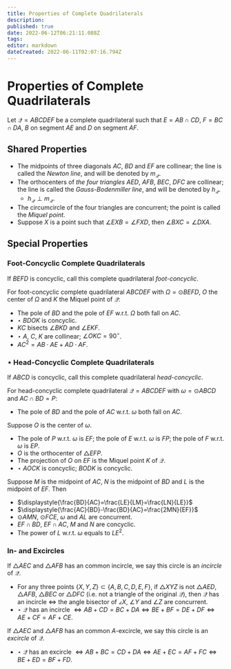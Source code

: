 ```yaml
---
title: Properties of Complete Quadrilaterals
description: 
published: true
date: 2022-06-12T06:21:11.088Z
tags: 
editor: markdown
dateCreated: 2022-06-11T02:07:16.794Z
---
```


# Properties of Complete Quadrilaterals
Let $\mathcal Q=ABCDEF$ be a complete quadrilateral such that $E=AB\cap CD$, $F=BC\cap DA$, $B$ on segment $AE$ and $D$ on segment $AF$.

## Shared Properties
- The midpoints of three diagonals $AC$, $BD$ and $EF$ are collinear; the line is called the *Newton line*, and will be denoted by $m_\mathcal Q$.
- The orthocenters of *the four triangles* $AED$, $AFB$, $BEC$, $DFC$ are collinear; the line is called the *Gauss-Bodenmiller line*, and will be denoted by $h_\mathcal Q$.
  - $h_\mathcal Q\perp m_\mathcal Q$.
- The circumcircle of the four triangles are concurrent; the point is called the *Miquel point*.
- Suppose $X$ is a point such that $\angle EXB=\angle FXD$, then $\angle BXC=\angle DXA$.

## Special Properties

### Foot-Concyclic Complete Quadrilaterals
If $BEFD$ is concyclic, call this complete quadrilateral *foot-concyclic*.

For foot-concyclic complete quadrilateral $ABCDEF$ with $\Omega=\odot BEFD$, $O$ the center of $\Omega$ and $K$ the Miquel point of $\mathcal Q$:

- The pole of $BD$ and the pole of $EF$ w.r.t. $\Omega$ both fall on $AC$.
- $\star$ $BDOK$ is concyclic.
- $KC$ bisects $\angle BKD$ and $\angle EKF$.
- $\star$ $A$, $C$, $K$ are collinear; $\angle OKC=90^\circ$.
- $AC^2=AB\cdot AE+AD\cdot AF$.

### $\star$ Head-Concyclic Complete Quadrilaterals
If $ABCD$ is concyclic, call this complete quadrilateral *head-concyclic*.

For head-concyclic complete quadrilateral $\mathcal Q=ABCDEF$ with $\omega=\odot ABCD$ and $AC\cap BD=P$:

- The pole of $BD$ and the pole of $AC$ w.r.t. $\omega$ both fall on $AC$.

Suppose $O$ is the center of $\omega$.
- The pole of $P$ w.r.t. $\omega$ is $EF$; the pole of $E$ w.r.t. $\omega$ is $FP$; the pole of $F$ w.r.t. $\omega$ is $EP$.
- $O$ is the orthocenter of $\triangle EFP$.
- The projection of $O$ on $EF$ is the Miquel point $K$ of $\mathcal Q$.
- $\star$ $AOCK$ is concyclic; $BODK$ is concyclic.

Suppose $M$ is the midpoint of $AC$, $N$ is the midpoint of $BD$ and $L$ is the midpoint of $EF$. Then
- $\displaystyle{\frac{BD}{AC}=\frac{LE}{LM}=\frac{LN}{LE}}$
- $\displaystyle{\frac{AC}{BD}-\frac{BD}{AC}=\frac{2MN}{EF}}$
- $\odot AMN$, $\odot FCE$, $\omega$ and $AL$ are concurrent.
- $EF\cap BD$, $EF\cap AC$, $M$ and $N$ are concyclic.
- The power of $L$ w.r.t. $\omega$ equals to $LE^2$.

### In- and Excircles
If $\triangle AEC$ and $\triangle AFB$ has an common incircle, we say this circle is an *incircle* of $\mathcal Q$.

- For any three points $\{X,Y,Z\}\subset\{A,B,C,D,E,F\}$, if $\triangle XYZ$ is not $\triangle AED$, $\triangle AFB$, $\triangle BEC$ or $\triangle DFC$ (i.e. not a triangle of the original $\mathcal Q$), then $\mathcal Q$ has an incircle $\iff$ the angle bisector of $\angle X$, $\angle Y$ and $\angle Z$ are concurrent.
- $\star$ $\mathcal Q$ has an incircle $\iff AB+CD=BC+DA\iff BE+BF=DE+DF\iff AE+CF=AF+CE$.

If $\triangle AEC$ and $\triangle AFB$ has an common $A$-excircle, we say this circle is an *excircle* of $\mathcal Q$.

- $\star$ $\mathcal Q$ has an excircle $\iff AB+BC=CD+DA\iff AE+EC=AF+FC\iff BE+ED=BF+FD$.
